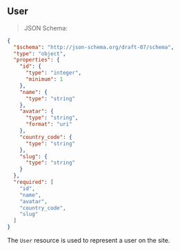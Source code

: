 ## User

> JSON Schema:

```json
{
  "$schema": "http://json-schema.org/draft-07/schema",
  "type": "object",
  "properties": {
    "id": {
      "type": "integer",
      "minimum": 1
    },
    "name": {
      "type": "string"
    },
    "avatar": {
      "type": "string",
      "format": "uri"
    },
    "country_code": {
      "type": "string"
    },
    "slug": {
      "type": "string"
    }
  },
  "required": [
    "id",
    "name",
    "avatar",
    "country_code",
    "slug"
  ]
}
```

The `User` resource is used to represent a user on the site.
